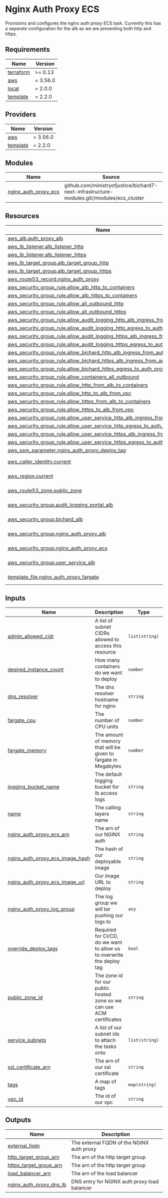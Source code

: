 # Nginx Auth Proxy ECS

Provisions and configures the nginx auth proxy ECS task. Currently this has a seperate configuration for the alb as we
are presenting both http and https.
<!-- BEGIN_TF_DOCS -->
## Requirements

| Name | Version |
|------|---------|
| <a name="requirement_terraform"></a> [terraform](#requirement\_terraform) | >= 0.13 |
| <a name="requirement_aws"></a> [aws](#requirement\_aws) | = 3.56.0 |
| <a name="requirement_local"></a> [local](#requirement\_local) | = 2.0.0 |
| <a name="requirement_template"></a> [template](#requirement\_template) | = 2.2.0 |

## Providers

| Name | Version |
|------|---------|
| <a name="provider_aws"></a> [aws](#provider\_aws) | = 3.56.0 |
| <a name="provider_template"></a> [template](#provider\_template) | = 2.2.0 |

## Modules

| Name | Source | Version |
|------|--------|---------|
| <a name="module_nginx_auth_proxy_ecs"></a> [nginx\_auth\_proxy\_ecs](#module\_nginx\_auth\_proxy\_ecs) | github.com/ministryofjustice/bichard7-next-infrastructure-modules.git//modules/ecs_cluster | n/a |

## Resources

| Name | Type |
|------|------|
| [aws_alb.auth_proxy_alb](https://registry.terraform.io/providers/hashicorp/aws/3.56.0/docs/resources/alb) | resource |
| [aws_lb_listener.alb_listener_http](https://registry.terraform.io/providers/hashicorp/aws/3.56.0/docs/resources/lb_listener) | resource |
| [aws_lb_listener.alb_listener_https](https://registry.terraform.io/providers/hashicorp/aws/3.56.0/docs/resources/lb_listener) | resource |
| [aws_lb_target_group.alb_target_group_http](https://registry.terraform.io/providers/hashicorp/aws/3.56.0/docs/resources/lb_target_group) | resource |
| [aws_lb_target_group.alb_target_group_https](https://registry.terraform.io/providers/hashicorp/aws/3.56.0/docs/resources/lb_target_group) | resource |
| [aws_route53_record.nginx_auth_proxy](https://registry.terraform.io/providers/hashicorp/aws/3.56.0/docs/resources/route53_record) | resource |
| [aws_security_group_rule.allow_alb_http_to_containers](https://registry.terraform.io/providers/hashicorp/aws/3.56.0/docs/resources/security_group_rule) | resource |
| [aws_security_group_rule.allow_alb_https_to_containers](https://registry.terraform.io/providers/hashicorp/aws/3.56.0/docs/resources/security_group_rule) | resource |
| [aws_security_group_rule.allow_all_outbound_http](https://registry.terraform.io/providers/hashicorp/aws/3.56.0/docs/resources/security_group_rule) | resource |
| [aws_security_group_rule.allow_all_outbound_https](https://registry.terraform.io/providers/hashicorp/aws/3.56.0/docs/resources/security_group_rule) | resource |
| [aws_security_group_rule.allow_audit_logging_http_alb_ingress_from_auth_proxy](https://registry.terraform.io/providers/hashicorp/aws/3.56.0/docs/resources/security_group_rule) | resource |
| [aws_security_group_rule.allow_audit_logging_http_egress_to_auth_proxy](https://registry.terraform.io/providers/hashicorp/aws/3.56.0/docs/resources/security_group_rule) | resource |
| [aws_security_group_rule.allow_audit_logging_https_alb_ingress_from_auth_proxy](https://registry.terraform.io/providers/hashicorp/aws/3.56.0/docs/resources/security_group_rule) | resource |
| [aws_security_group_rule.allow_audit_logging_https_egress_to_auth_proxy](https://registry.terraform.io/providers/hashicorp/aws/3.56.0/docs/resources/security_group_rule) | resource |
| [aws_security_group_rule.allow_bichard_http_alb_ingress_from_auth_proxy](https://registry.terraform.io/providers/hashicorp/aws/3.56.0/docs/resources/security_group_rule) | resource |
| [aws_security_group_rule.allow_bichard_https_alb_ingress_from_auth_proxy](https://registry.terraform.io/providers/hashicorp/aws/3.56.0/docs/resources/security_group_rule) | resource |
| [aws_security_group_rule.allow_bichard_https_egress_to_auth_proxy](https://registry.terraform.io/providers/hashicorp/aws/3.56.0/docs/resources/security_group_rule) | resource |
| [aws_security_group_rule.allow_containers_all_outbound](https://registry.terraform.io/providers/hashicorp/aws/3.56.0/docs/resources/security_group_rule) | resource |
| [aws_security_group_rule.allow_http_from_alb_to_containers](https://registry.terraform.io/providers/hashicorp/aws/3.56.0/docs/resources/security_group_rule) | resource |
| [aws_security_group_rule.allow_http_to_alb_from_vpc](https://registry.terraform.io/providers/hashicorp/aws/3.56.0/docs/resources/security_group_rule) | resource |
| [aws_security_group_rule.allow_https_from_alb_to_containers](https://registry.terraform.io/providers/hashicorp/aws/3.56.0/docs/resources/security_group_rule) | resource |
| [aws_security_group_rule.allow_https_to_alb_from_vpc](https://registry.terraform.io/providers/hashicorp/aws/3.56.0/docs/resources/security_group_rule) | resource |
| [aws_security_group_rule.allow_user_service_http_alb_ingress_from_auth_proxy](https://registry.terraform.io/providers/hashicorp/aws/3.56.0/docs/resources/security_group_rule) | resource |
| [aws_security_group_rule.allow_user_service_http_egress_to_auth_proxy](https://registry.terraform.io/providers/hashicorp/aws/3.56.0/docs/resources/security_group_rule) | resource |
| [aws_security_group_rule.allow_user_service_https_alb_ingress_from_auth_proxy](https://registry.terraform.io/providers/hashicorp/aws/3.56.0/docs/resources/security_group_rule) | resource |
| [aws_security_group_rule.allow_user_service_https_egress_to_auth_proxy](https://registry.terraform.io/providers/hashicorp/aws/3.56.0/docs/resources/security_group_rule) | resource |
| [aws_ssm_parameter.nginx_auth_proxy_deploy_tag](https://registry.terraform.io/providers/hashicorp/aws/3.56.0/docs/resources/ssm_parameter) | resource |
| [aws_caller_identity.current](https://registry.terraform.io/providers/hashicorp/aws/3.56.0/docs/data-sources/caller_identity) | data source |
| [aws_region.current](https://registry.terraform.io/providers/hashicorp/aws/3.56.0/docs/data-sources/region) | data source |
| [aws_route53_zone.public_zone](https://registry.terraform.io/providers/hashicorp/aws/3.56.0/docs/data-sources/route53_zone) | data source |
| [aws_security_group.audit_logging_portal_alb](https://registry.terraform.io/providers/hashicorp/aws/3.56.0/docs/data-sources/security_group) | data source |
| [aws_security_group.bichard_alb](https://registry.terraform.io/providers/hashicorp/aws/3.56.0/docs/data-sources/security_group) | data source |
| [aws_security_group.nginx_auth_proxy_alb](https://registry.terraform.io/providers/hashicorp/aws/3.56.0/docs/data-sources/security_group) | data source |
| [aws_security_group.nginx_auth_proxy_ecs](https://registry.terraform.io/providers/hashicorp/aws/3.56.0/docs/data-sources/security_group) | data source |
| [aws_security_group.user_service_alb](https://registry.terraform.io/providers/hashicorp/aws/3.56.0/docs/data-sources/security_group) | data source |
| [template_file.nginx_auth_proxy_fargate](https://registry.terraform.io/providers/hashicorp/template/2.2.0/docs/data-sources/file) | data source |

## Inputs

| Name | Description | Type | Default | Required |
|------|-------------|------|---------|:--------:|
| <a name="input_admin_allowed_cidr"></a> [admin\_allowed\_cidr](#input\_admin\_allowed\_cidr) | A list of subnet CIDRs allowed to access this resource | `list(string)` | n/a | yes |
| <a name="input_desired_instance_count"></a> [desired\_instance\_count](#input\_desired\_instance\_count) | How many containers do we want to deploy | `number` | `1` | no |
| <a name="input_dns_resolver"></a> [dns\_resolver](#input\_dns\_resolver) | The dns resolver hostname for nginx | `string` | n/a | yes |
| <a name="input_fargate_cpu"></a> [fargate\_cpu](#input\_fargate\_cpu) | The number of CPU units | `number` | n/a | yes |
| <a name="input_fargate_memory"></a> [fargate\_memory](#input\_fargate\_memory) | The amount of memory that will be given to fargate in Megabytes | `number` | n/a | yes |
| <a name="input_logging_bucket_name"></a> [logging\_bucket\_name](#input\_logging\_bucket\_name) | The default logging bucket for lb access logs | `string` | n/a | yes |
| <a name="input_name"></a> [name](#input\_name) | The calling layers name | `string` | n/a | yes |
| <a name="input_nginx_auth_proxy_ecs_arn"></a> [nginx\_auth\_proxy\_ecs\_arn](#input\_nginx\_auth\_proxy\_ecs\_arn) | The arn of our NGINX auth | `string` | n/a | yes |
| <a name="input_nginx_auth_proxy_ecs_image_hash"></a> [nginx\_auth\_proxy\_ecs\_image\_hash](#input\_nginx\_auth\_proxy\_ecs\_image\_hash) | The hash of our deployable image | `string` | n/a | yes |
| <a name="input_nginx_auth_proxy_ecs_image_url"></a> [nginx\_auth\_proxy\_ecs\_image\_url](#input\_nginx\_auth\_proxy\_ecs\_image\_url) | Our image URL to deploy | `string` | n/a | yes |
| <a name="input_nginx_auth_proxy_log_group"></a> [nginx\_auth\_proxy\_log\_group](#input\_nginx\_auth\_proxy\_log\_group) | The log group we will be pushing our logs to | `any` | n/a | yes |
| <a name="input_override_deploy_tags"></a> [override\_deploy\_tags](#input\_override\_deploy\_tags) | Required for CI/CD, do we want to allow us to overwrite the deploy tag | `bool` | `false` | no |
| <a name="input_public_zone_id"></a> [public\_zone\_id](#input\_public\_zone\_id) | The zone id for our public hosted zone so we can use ACM certificates | `string` | n/a | yes |
| <a name="input_service_subnets"></a> [service\_subnets](#input\_service\_subnets) | A list of our subnet ids to attach the tasks onto | `list(string)` | n/a | yes |
| <a name="input_ssl_certificate_arn"></a> [ssl\_certificate\_arn](#input\_ssl\_certificate\_arn) | The arn of our ssl certificate | `string` | n/a | yes |
| <a name="input_tags"></a> [tags](#input\_tags) | A map of tags | `map(string)` | `{}` | no |
| <a name="input_vpc_id"></a> [vpc\_id](#input\_vpc\_id) | The id of our vpc | `string` | n/a | yes |

## Outputs

| Name | Description |
|------|-------------|
| <a name="output_external_fqdn"></a> [external\_fqdn](#output\_external\_fqdn) | The external FQDN of the NGINX auth proxy |
| <a name="output_http_target_group_arn"></a> [http\_target\_group\_arn](#output\_http\_target\_group\_arn) | The arn of the http target group |
| <a name="output_https_target_group_arn"></a> [https\_target\_group\_arn](#output\_https\_target\_group\_arn) | The arn of the http target group |
| <a name="output_load_balancer_arn"></a> [load\_balancer\_arn](#output\_load\_balancer\_arn) | The arn of the load balancer |
| <a name="output_nginx_auth_proxy_dns_lb"></a> [nginx\_auth\_proxy\_dns\_lb](#output\_nginx\_auth\_proxy\_dns\_lb) | DNS entry for NGINX auth proxy load balancer |
<!-- END_TF_DOCS -->
